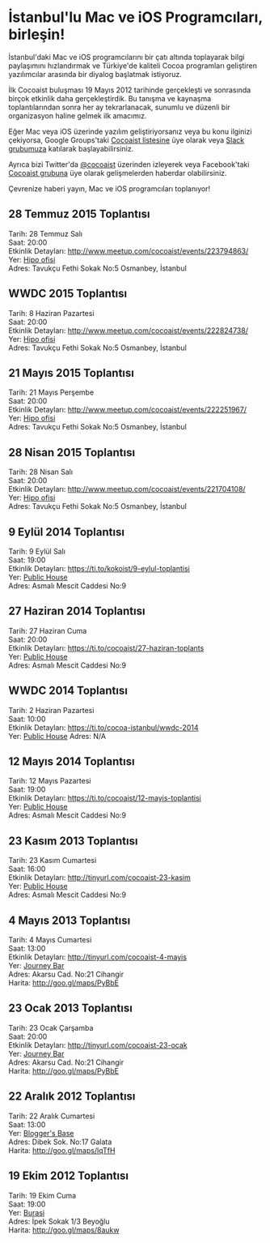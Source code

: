 İstanbul'lu Mac ve iOS Programcıları, birleşin!
===============================================

İstanbul'daki Mac ve iOS programcılarını bir çatı altında toplayarak bilgi 
paylaşımını hızlandırmak ve Türkiye'de kaliteli Cocoa programları geliştiren 
yazılımcılar arasında bir diyalog başlatmak istiyoruz.

İlk Cocoaist buluşması 19 Mayıs 2012 tarihinde gerçekleşti ve sonrasında birçok etkinlik daha gerçekleştirdik. Bu tanışma ve kaynaşma toplantılarından sonra her ay tekrarlanacak, sunumlu ve düzenli bir organizasyon haline gelmek 
ilk amacımız.

Eğer Mac veya iOS üzerinde yazılım geliştiriyorsanız veya bu konu ilginizi çekiyorsa, 
Google Groups'taki [Cocoaist listesine](https://groups.google.com/forum/?fromgroups#!forum/cocoaist) üye olarak veya [Slack grubumuza](http://joinslack.hipolabs.com/invite/cocoaist) katılarak başlayabilirsiniz.

Ayrıca bizi Twitter'da [@cocoaist](https://twitter.com/#!cocoaist) üzerinden 
izleyerek veya Facebook'taki [Cocoaist grubuna](https://www.facebook.com/groups/cocoaist) üye olarak gelişmelerden haberdar olabilirsiniz.

Çevrenize haberi yayın, Mac ve iOS programcıları toplanıyor!

28 Temmuz 2015 Toplantısı
-----------------------
Tarih: 28 Temmuz Salı  
Saat: 20:00  
Etkinlik Detayları: <http://www.meetup.com/cocoaist/events/223794863/>  
Yer: [Hipo ofisi](https://www.google.com/maps/place/Hep+%C4%B0leti%C5%9Fim/@41.0522625,28.9864632,17z/data=!4m2!3m1!1s0x0000000000000000:0x99f52bea4f803393)  
Adres: Tavukçu Fethi Sokak No:5 Osmanbey, İstanbul


WWDC 2015 Toplantısı
-----------------------
Tarih: 8 Haziran Pazartesi  
Saat: 20:00  
Etkinlik Detayları: <http://www.meetup.com/cocoaist/events/222824738/>  
Yer: [Hipo ofisi](https://www.google.com/maps/place/Hep+%C4%B0leti%C5%9Fim/@41.0522625,28.9864632,17z/data=!4m2!3m1!1s0x0000000000000000:0x99f52bea4f803393)  
Adres: Tavukçu Fethi Sokak No:5 Osmanbey, İstanbul 

21 Mayıs 2015 Toplantısı
-----------------------
Tarih: 21 Mayıs Perşembe  
Saat: 20:00  
Etkinlik Detayları: <http://www.meetup.com/cocoaist/events/222251967/>  
Yer: [Hipo ofisi](https://www.google.com/maps/place/Hep+%C4%B0leti%C5%9Fim/@41.0522625,28.9864632,17z/data=!4m2!3m1!1s0x0000000000000000:0x99f52bea4f803393)  
Adres: Tavukçu Fethi Sokak No:5 Osmanbey, İstanbul 

28 Nisan 2015 Toplantısı
-----------------------
Tarih: 28 Nisan Salı  
Saat: 20:00  
Etkinlik Detayları: <http://www.meetup.com/cocoaist/events/221704108/>  
Yer: [Hipo ofisi](https://www.google.com/maps/place/Hep+%C4%B0leti%C5%9Fim/@41.0522625,28.9864632,17z/data=!4m2!3m1!1s0x0000000000000000:0x99f52bea4f803393)  
Adres: Tavukçu Fethi Sokak No:5 Osmanbey, İstanbul 

9 Eylül 2014 Toplantısı
-----------------------
Tarih: 9 Eylül Salı  
Saat: 19:00  
Etkinlik Detayları: <https://ti.to/kokoist/9-eylul-toplantisi>  
Yer: [Public House](https://foursquare.com/v/public-house-asmalı-mescit/523c833411d2737386e54644)  
Adres: Asmalı Mescit Caddesi No:9 

27 Haziran 2014 Toplantısı
--------------------------
Tarih: 27 Haziran Cuma  
Saat: 20:00  
Etkinlik Detayları: <https://ti.to/cocoaist/27-haziran-toplants>  
Yer: [Public House](https://foursquare.com/v/public-house-asmalı-mescit/523c833411d2737386e54644)  
Adres: Asmalı Mescit Caddesi No:9  

WWDC 2014 Toplantısı
-------------------------
Tarih: 2 Haziran Pazartesi  
Saat: 10:00  
Etkinlik Detayları: <https://ti.to/cocoa-istanbul/wwdc-2014>  
Yer: [Public House](https://foursquare.com/v/public-house-asmalı-mescit/523c833411d2737386e54644)
Adres: N/A  

12 Mayıs 2014 Toplantısı
------------------------
Tarih: 12 Mayıs Pazartesi  
Saat: 19:00  
Etkinlik Detayları: <https://ti.to/cocoaist/12-mayis-toplantisi>  
Yer: [Public House](https://foursquare.com/v/public-house-asmalı-mescit/523c833411d2737386e54644)  
Adres: Asmalı Mescit Caddesi No:9  


23 Kasım 2013 Toplantısı
------------------------
Tarih: 23 Kasım Cumartesi  
Saat: 16:00  
Etkinlik Detayları: <http://tinyurl.com/cocoaist-23-kasim>  
Yer: [Public House](https://foursquare.com/v/public-house-asmalı-mescit/523c833411d2737386e54644)  
Adres: Asmalı Mescit Caddesi No:9  


4 Mayıs 2013 Toplantısı
-----------------------
Tarih: 4 Mayıs Cumartesi  
Saat: 13:00  
Etkinlik Detayları: <http://tinyurl.com/cocoaist-4-mayis>  
Yer: [Journey Bar](http://www.journeycihangir.com)  
Adres: Akarsu Cad. No:21 Cihangir  
Harita: <http://goo.gl/maps/PyBbE>


23 Ocak 2013 Toplantısı
-----------------------
Tarih: 23 Ocak Çarşamba  
Saat: 20:00  
Etkinlik Detayları: <http://tinyurl.com/cocoaist-23-ocak>  
Yer: [Journey Bar](http://www.journeycihangir.com)  
Adres: Akarsu Cad. No:21 Cihangir  
Harita: <http://goo.gl/maps/PyBbE>


22 Aralık 2012 Toplantısı
-------------------------
Tarih: 22 Aralık Cumartesi  
Saat: 13:00  
Yer: [Blogger's Base](http://www.bloggersbase.net)  
Adres: Dibek Sok. No:17 Galata  
Harita: <http://goo.gl/maps/lqTfH>


19 Ekim 2012 Toplantısı
-----------------------
Tarih: 19 Ekim Cuma  
Saat: 19:00  
Yer: [Burasi](http://www.burasiofis.com)  
Adres: İpek Sokak 1/3 Beyoğlu  
Harita: <http://goo.gl/maps/8aukw>
